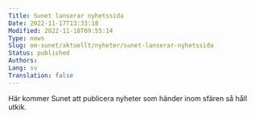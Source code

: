 ```yaml
---
Title: Sunet lanserar nyhetssida
Date: 2022-11-17T13:33:18
Modified: 2022-11-18T09:55:14
Type: news
Slug: om-sunet/aktuellt/nyheter/sunet-lanserar-nyhetssida
Status: published
Authors: 
Lang: sv
Translation: false
---
```


Här kommer Sunet att publicera nyheter som händer inom sfären så håll utkik.

